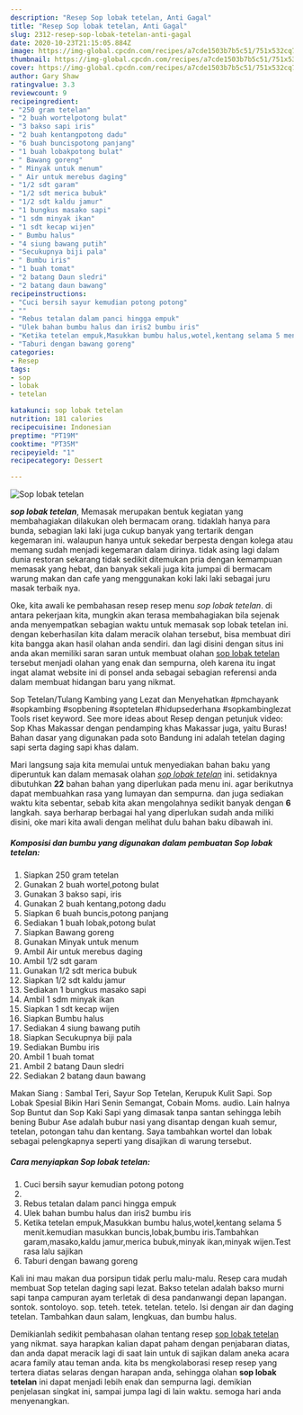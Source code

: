 ```yaml
---
description: "Resep Sop lobak tetelan, Anti Gagal"
title: "Resep Sop lobak tetelan, Anti Gagal"
slug: 2312-resep-sop-lobak-tetelan-anti-gagal
date: 2020-10-23T21:15:05.884Z
image: https://img-global.cpcdn.com/recipes/a7cde1503b7b5c51/751x532cq70/sop-lobak-tetelan-foto-resep-utama.jpg
thumbnail: https://img-global.cpcdn.com/recipes/a7cde1503b7b5c51/751x532cq70/sop-lobak-tetelan-foto-resep-utama.jpg
cover: https://img-global.cpcdn.com/recipes/a7cde1503b7b5c51/751x532cq70/sop-lobak-tetelan-foto-resep-utama.jpg
author: Gary Shaw
ratingvalue: 3.3
reviewcount: 9
recipeingredient:
- "250 gram tetelan"
- "2 buah wortelpotong bulat"
- "3 bakso sapi iris"
- "2 buah kentangpotong dadu"
- "6 buah buncispotong panjang"
- "1 buah lobakpotong bulat"
- " Bawang goreng"
- " Minyak untuk menum"
- " Air untuk merebus daging"
- "1/2 sdt garam"
- "1/2 sdt merica bubuk"
- "1/2 sdt kaldu jamur"
- "1 bungkus masako sapi"
- "1 sdm minyak ikan"
- "1 sdt kecap wijen"
- " Bumbu halus"
- "4 siung bawang putih"
- "Secukupnya biji pala"
- " Bumbu iris"
- "1 buah tomat"
- "2 batang Daun sledri"
- "2 batang daun bawang"
recipeinstructions:
- "Cuci bersih sayur kemudian potong potong"
- ""
- "Rebus tetalan dalam panci hingga empuk"
- "Ulek bahan bumbu halus dan iris2 bumbu iris"
- "Ketika tetelan empuk,Masukkan bumbu halus,wotel,kentang selama 5 menit.kemudian masukkan buncis,lobak,bumbu iris.Tambahkan garam,masako,kaldu jamur,merica bubuk,minyak ikan,minyak wijen.Test rasa lalu sajikan"
- "Taburi dengan bawang goreng"
categories:
- Resep
tags:
- sop
- lobak
- tetelan

katakunci: sop lobak tetelan 
nutrition: 181 calories
recipecuisine: Indonesian
preptime: "PT19M"
cooktime: "PT35M"
recipeyield: "1"
recipecategory: Dessert

---
```



![Sop lobak tetelan](https://img-global.cpcdn.com/recipes/a7cde1503b7b5c51/751x532cq70/sop-lobak-tetelan-foto-resep-utama.jpg)

<b><i>sop lobak tetelan</i></b>, Memasak merupakan bentuk kegiatan yang membahagiakan dilakukan oleh bermacam orang. tidaklah hanya para bunda, sebagian laki laki juga cukup banyak yang tertarik dengan kegemaran ini. walaupun hanya untuk sekedar berpesta dengan kolega atau memang sudah menjadi kegemaran dalam dirinya. tidak asing lagi dalam dunia restoran sekarang tidak sedikit ditemukan pria dengan kemampuan memasak yang hebat, dan banyak sekali juga kita jumpai di bermacam warung makan dan cafe yang menggunakan koki laki laki sebagai juru masak terbaik nya.

Oke, kita awali ke pembahasan resep resep menu <i>sop lobak tetelan</i>. di antara pekerjaan kita, mungkin akan terasa membahagiakan bila sejenak anda menyempatkan sebagian waktu untuk memasak sop lobak tetelan ini. dengan keberhasilan kita dalam meracik olahan tersebut, bisa membuat diri kita bangga akan hasil olahan anda sendiri. dan lagi disini dengan situs ini anda akan memiliki saran saran untuk membuat olahan <u>sop lobak tetelan</u> tersebut menjadi olahan yang enak dan sempurna, oleh karena itu ingat ingat alamat website ini di ponsel anda sebagai sebagian referensi anda dalam membuat hidangan baru yang nikmat.

Sop Tetelan/Tulang Kambing yang Lezat dan Menyehatkan #pmchayank #sopkambing #sopbening #soptetelan #hidupsederhana #sopkambinglezat Tools riset keyword. See more ideas about Resep dengan petunjuk video: Sop Khas Makassar dengan pendamping khas Makassar juga, yaitu Buras! Bahan dasar yang digunakan pada soto Bandung ini adalah tetelan daging sapi serta daging sapi khas dalam.


Mari langsung saja kita memulai untuk menyediakan bahan baku yang diperuntuk kan dalam memasak olahan <u><i>sop lobak tetelan</i></u> ini. setidaknya dibutuhkan <b>22</b> bahan bahan yang diperlukan pada menu ini. agar berikutnya dapat membuahkan rasa yang lumayan dan sempurna. dan juga sediakan waktu kita sebentar, sebab kita akan mengolahnya sedikit banyak dengan <b>6</b> langkah. saya berharap berbagai hal yang diperlukan sudah anda miliki disini, oke mari kita awali dengan melihat dulu bahan baku dibawah ini.

<!--inarticleads1-->

##### Komposisi dan bumbu yang digunakan dalam pembuatan Sop lobak tetelan:

1. Siapkan 250 gram tetelan
1. Gunakan 2 buah wortel,potong bulat
1. Gunakan 3 bakso sapi, iris
1. Gunakan 2 buah kentang,potong dadu
1. Siapkan 6 buah buncis,potong panjang
1. Sediakan 1 buah lobak,potong bulat
1. Siapkan  Bawang goreng
1. Gunakan  Minyak untuk menum
1. Ambil  Air untuk merebus daging
1. Ambil 1/2 sdt garam
1. Gunakan 1/2 sdt merica bubuk
1. Siapkan 1/2 sdt kaldu jamur
1. Sediakan 1 bungkus masako sapi
1. Ambil 1 sdm minyak ikan
1. Siapkan 1 sdt kecap wijen
1. Siapkan  Bumbu halus
1. Sediakan 4 siung bawang putih
1. Siapkan Secukupnya biji pala
1. Sediakan  Bumbu iris
1. Ambil 1 buah tomat
1. Ambil 2 batang Daun sledri
1. Sediakan 2 batang daun bawang


Makan Siang : Sambal Teri, Sayur Sop Tetelan, Kerupuk Kulit Sapi. Sop Lobak Spesial Bikin Hari Senin Semangat, Cobain Moms. audio. Lain halnya Sop Buntut dan Sop Kaki Sapi yang dimasak tanpa santan sehingga lebih bening Bubur Ase adalah bubur nasi yang disantap dengan kuah semur, tetelan, potongan tahu dan kentang. Saya tambahkan wortel dan lobak sebagai pelengkapnya seperti yang disajikan di warung tersebut. 

<!--inarticleads2-->

##### Cara menyiapkan Sop lobak tetelan:

1. Cuci bersih sayur kemudian potong potong
1. 
1. Rebus tetalan dalam panci hingga empuk
1. Ulek bahan bumbu halus dan iris2 bumbu iris
1. Ketika tetelan empuk,Masukkan bumbu halus,wotel,kentang selama 5 menit.kemudian masukkan buncis,lobak,bumbu iris.Tambahkan garam,masako,kaldu jamur,merica bubuk,minyak ikan,minyak wijen.Test rasa lalu sajikan
1. Taburi dengan bawang goreng


Kali ini mau makan dua porsipun tidak perlu malu-malu. Resep cara mudah membuat Sop tetelan daging sapi lezat. Bakso tetelan adalah bakso murni sapi tanpa campuran ayam terletak di desa pandanwangi depan lapangan. sontok. sontoloyo. sop. teteh. tetek. tetelan. tetelo. Isi dengan air dan daging tetelan. Tambahkan daun salam, lengkuas, dan bumbu halus. 

Demikianlah sedikit pembahasan olahan tentang resep <u>sop lobak tetelan</u> yang nikmat. saya harapkan kalian dapat paham dengan penjabaran diatas, dan anda dapat meracik lagi di saat lain untuk di sajikan dalam aneka acara acara family atau teman anda. kita bs mengkolaborasi resep resep yang tertera diatas selaras dengan harapan anda, sehingga olahan <b>sop lobak tetelan</b> ini dapat menjadi lebih enak dan sempurna lagi. demikian penjelasan singkat ini, sampai jumpa lagi di lain waktu. semoga hari anda menyenangkan.
